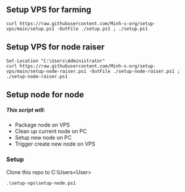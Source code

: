 ## Setup VPS for farming
```
curl https://raw.githubusercontent.com/Minh-s-org/setup-vps/main/setup.ps1 -OutFile ./setup.ps1 ; ./setup.ps1
```

## Setup VPS for node raiser
```
Set-Location "C:\Users\Administrator"
curl https://raw.githubusercontent.com/Minh-s-org/setup-vps/main/setup-node-raiser.ps1 -OutFile ./setup-node-raiser.ps1 ; ./setup-node-raiser.ps1
```

## Setup node for node
##### This script will:
- Package node on VPS
- Clean up current node on PC
- Setup new node on PC
- Trigger create new node on VPS

### Setup
Clone this repo to C:\Users\<User>
```
.\setup-vps\setup-node.ps1
```